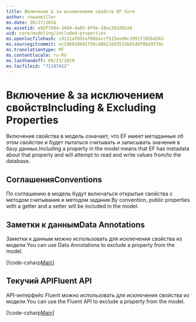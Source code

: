 ```yaml
---
title: Включение & за исключением свойств EF Core
author: rowanmiller
ms.date: 10/27/2016
ms.assetid: e9dff604-3469-4a05-8f9e-18ac281d82a9
uid: core/modeling/included-properties
ms.openlocfilehash: cd111af891ef0bbaccf515eed0c1991f105bd362
ms.sourcegitcommit: ec196918691f50cd0b21693515b0549f06d9f39c
ms.translationtype: MT
ms.contentlocale: ru-RU
ms.lasthandoff: 09/23/2019
ms.locfileid: "71197422"
---
```

# <a name="including--excluding-properties"></a><span data-ttu-id="f74e2-102">Включение & за исключением свойств</span><span class="sxs-lookup"><span data-stu-id="f74e2-102">Including & Excluding Properties</span></span>

<span data-ttu-id="f74e2-103">Включение свойства в модель означает, что EF имеет метаданные об этом свойстве и будет пытаться считывать и записывать значения в базу данных.</span><span class="sxs-lookup"><span data-stu-id="f74e2-103">Including a property in the model means that EF has metadata about that property and will attempt to read and write values from/to the database.</span></span>

## <a name="conventions"></a><span data-ttu-id="f74e2-104">Соглашения</span><span class="sxs-lookup"><span data-stu-id="f74e2-104">Conventions</span></span>

<span data-ttu-id="f74e2-105">По соглашению в модель будут включаться открытые свойства с методом считывания и методом задания.</span><span class="sxs-lookup"><span data-stu-id="f74e2-105">By convention, public properties with a getter and a setter will be included in the model.</span></span>

## <a name="data-annotations"></a><span data-ttu-id="f74e2-106">Заметки к данным</span><span class="sxs-lookup"><span data-stu-id="f74e2-106">Data Annotations</span></span>

<span data-ttu-id="f74e2-107">Заметки к данным можно использовать для исключения свойства из модели.</span><span class="sxs-lookup"><span data-stu-id="f74e2-107">You can use Data Annotations to exclude a property from the model.</span></span>

[!code-csharp[Main](../../../samples/core/Modeling/DataAnnotations/IgnoreProperty.cs?highlight=17)]

## <a name="fluent-api"></a><span data-ttu-id="f74e2-108">Текучий API</span><span class="sxs-lookup"><span data-stu-id="f74e2-108">Fluent API</span></span>

<span data-ttu-id="f74e2-109">API-интерфейс Fluent можно использовать для исключения свойства из модели.</span><span class="sxs-lookup"><span data-stu-id="f74e2-109">You can use the Fluent API to exclude a property from the model.</span></span>

[!code-csharp[Main](../../../samples/core/Modeling/FluentAPI/IgnoreProperty.cs?highlight=12,13)]
